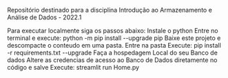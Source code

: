 Repositório destinado para a disciplina Introdução ao Armazenamento e Análise de Dados - 2022.1

Para executar localmente siga os passos abaixo:
Instale o python
Entre no terminal e execute: python -m pip install --upgrade pip
Baixe este projeto e descompacte o conteudo em uma pasta. Entre na pasta
Execute: pip install -r requirements.txt --upgrade
Faça a hospedagem Local do seu Banco de dados
Altere as credencias de acesso ao Banco de Dados diretamente no código e salve
Execute: streamlit run Home.py
